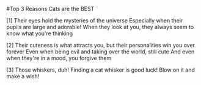 #Top 3 Reasons Cats are the BEST

[1] Their eyes hold the mysteries of the universe
Especially when their pupils are large and adorable!
When they look at you, they always seem to know what you're thinking

[2] Their cuteness is what attracts you, but their personalities win you over forever
Even when being evil and taking over the world, still cute
And even when they're in a mood, you forgive them

[3] Those whiskers, duh!
Finding a cat whisker is good luck!
Blow on it and make a wish!



